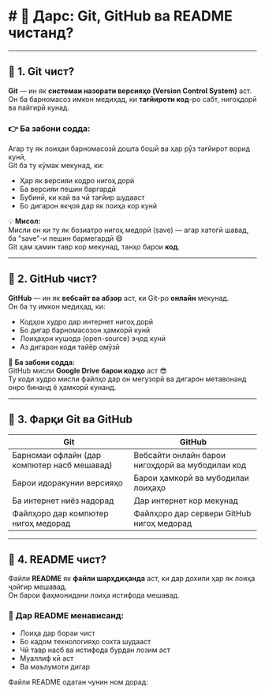 # # 🧠 Дарс: Git, GitHub ва README чистанд?

---

## 🔹 1. Git чист?

**Git** — ин як **системаи назорати версияҳо (Version Control System)** аст.  
Он ба барномасоз имкон медиҳад, ки **тағйироти код**-ро сабт, нигоҳдорӣ ва пайгирӣ кунад.

### 👉 Ба забони содда:
Агар ту як лоиҳаи барномасозӣ дошта бошӣ ва ҳар рӯз тағйирот ворид кунӣ,  
Git ба ту кӯмак мекунад, ки:
- Ҳар як версияи кодро нигоҳ дорӣ  
- Ба версияи пешин баргардӣ  
- Бубинӣ, ки кай ва чӣ тағйир шудааст  
- Бо дигарон якҷоя дар як лоиҳа кор кунӣ  

💡 **Мисол:**  
Мисли он ки ту як бозиатро нигоҳ медорӣ (save) — агар хатогӣ шавад, ба "save"-и пешин бармегардӣ 😄  
Git ҳам ҳамин тавр кор мекунад, танҳо барои **код**.

---

## 🔹 2. GitHub чист?

**GitHub** — ин як **вебсайт ва абзор** аст, ки Git-ро **онлайн** мекунад.  
Он ба ту имкон медиҳад, ки:
- Кодҳои худро дар интернет нигоҳ дорӣ  
- Бо дигар барномасозон ҳамкорӣ кунӣ  
- Лоиҳаҳои кушода (open-source) эҷод кунӣ  
- Аз дигарон коди тайёр омӯзӣ  

💬 **Ба забони содда:**  
GitHub мисли **Google Drive барои кодҳо** аст 😎  
Ту коди худро мисли файлҳо дар он мегузорӣ ва дигарон метавонанд онро бинанд ё ҳамкорӣ кунанд.

---

## 🔹 3. Фарқи Git ва GitHub

| Git | GitHub |
|------|---------|
| Барномаи офлайн (дар компютер насб мешавад) | Вебсайти онлайн барои нигоҳдорӣ ва мубодилаи код |
| Барои идоракунии версияҳо | Барои ҳамкорӣ ва мубодилаи лоиҳаҳо |
| Ба интернет ниёз надорад | Дар интернет кор мекунад |
| Файлҳоро дар компютер нигоҳ медорад | Файлҳоро дар сервери GitHub нигоҳ медорад |

---

## 🔹 4. README чист?

Файли **README** як **файли шарҳдиҳанда** аст, ки дар дохили ҳар як лоиҳа ҷойгир мешавад.  
Он барои фаҳмонидани лоиҳа истифода мешавад.

### 📘 Дар README менависанд:
- Лоиҳа дар бораи чист  
- Бо кадом технологияҳо сохта шудааст  
- Чӣ тавр насб ва истифода бурдан лозим аст  
- Муаллиф кӣ аст  
- Ва маълумоти дигар  

Файли README одатан чунин ном дорад:
